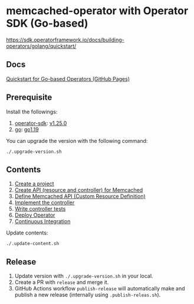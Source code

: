 # memcached-operator with Operator SDK (Go-based)

https://sdk.operatorframework.io/docs/building-operators/golang/quickstart/

## Docs

[Quickstart for Go-based Operators (GitHub Pages)](https://nakamasato.github.io/memcached-operator)

## Prerequisite

Install the followings:

1. [operator-sdk](https://github.com/operator-framework/operator-sdk): [v1.25.0](https://github.com/operator-framework/operator-sdk/releases/v1.25.0)
1. [go](https://github.com/golang/go): [go1.19](https://github.com/golang/go/releases/go1.19)

You can upgrade the version with the following command:

```
./.upgrade-version.sh
```

## Contents
<!-- contents start -->
1. [Create a project](docs/01-initialize-operator.md)
1. [Create API (resource and controller) for Memcached](docs/02-create-api.md)
1. [Define Memcached API (Custom Resource Definition)](docs/03-define-api.md)
1. [Implement the controller](docs/04-implement-controller.md)
1. [Write controller tests](docs/05-write-controller-test.md)
1. [Deploy Operator](docs/06-deploy-operator.md)
1. [Continuous Integration](docs/07-ci.md)
<!-- contents end -->

Update contents:

```
./.update-content.sh
```

## Release

1. Update version with `./.upgrade-version.sh` in your local.
1. Create a PR with `release` and merge it.
1. GitHub Actions workflow `publish-release` will automatically make and publish a new release (internally using `.publish-releas.sh`).
